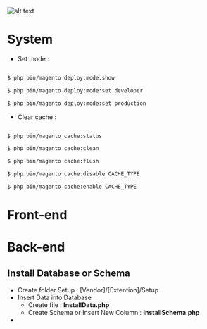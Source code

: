 ![alt text](https://image.flaticon.com/icons/svg/818/818080.svg) 
# System 
* Set mode : 
```sh

$ php bin/magento deploy:mode:show

$ php bin/magento deploy:mode:set developer

$ php bin/magento deploy:mode:set production

``` 

* Clear cache :
```sh

$ php bin/magento cache:status

$ php bin/magento cache:clean

$ php bin/magento cache:flush

$ php bin/magento cache:disable CACHE_TYPE

$ php bin/magento cache:enable CACHE_TYPE

``` 
# Front-end 
## 
# Back-end
## Install Database or Schema
* Create folder Setup : [Vendor]/[Extention]/Setup 
* Insert Data into Database 
  * Create file : **InstallData.php**
  * Create Schema or Insert New Column : **InstallSchema.php**
* 
